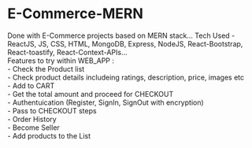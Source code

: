 # E-Commerce-MERN

Done with E-Commerce projects based on MERN stack...
Tech Used - ReactJS, JS, CSS, HTML, MongoDB, Express, NodeJS, React-Bootstrap, React-toastify, React-Context-APIs...
<br/>
Features to try within WEB_APP : <br/>
    - Check the Product list <br/>
    - Check product details includeing ratings, description, price, images etc<br/>
    - Add to CART<br/>
    - Get the total amount and proceed for CHECKOUT<br/>
    - Authentuication (Register, SignIn, SignOut with encryption)<br/>
    - Pass to CHECKOUT steps<br/>
    - Order History<br/>
    - Become Seller<br/>
    - Add products to the List<br/>
